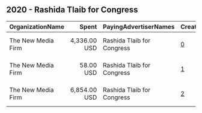 ## 2020 - Rashida Tlaib for Congress 
|OrganizationName|Spent|PayingAdvertiserNames|CreativeUrls|Impressions|Genders|AgeBrackets|CountryCodes|BillingAddresses|CandidateBallotInformation|
|:---|---:|:---|:---|---:|:---|:---|:---|:---|:---|
|The New Media Firm|4,336.00 USD|Rashida Tlaib for Congress|[0](https://www.snap.com/political-ads/asset/576067bce79219fe8b37437b201e9186e8ca77864d688e705b5c3e3d3361002f?mediaType=mp4)|396,340||18+|united states|"1730 Rhode Island Ave, NW Ste 213,Washington,20036,US"|Rashida Tlaib for Congress|
|The New Media Firm|58.00 USD|Rashida Tlaib for Congress|[1](https://www.snap.com/political-ads/asset/c0b270a58093959afa3d7567d017c53c1dfc1580f32280e09eba22233a780c29?mediaType=mov)|9,509||18+|united states|"1730 Rhode Island Ave, NW Ste 213,Washington,20036,US"|Rashida Tlaib for Congress|
|The New Media Firm|6,854.00 USD|Rashida Tlaib for Congress|[2](https://www.snap.com/political-ads/asset/f6f59058d2266960dbd826fc3226f4353c53913b1f2df012b5975b911082682f?mediaType=mp4)|966,382||18+|united states|"1730 Rhode Island Ave, NW Ste 213,Washington,20036,US"|Rashida Tlaib for Congress|
